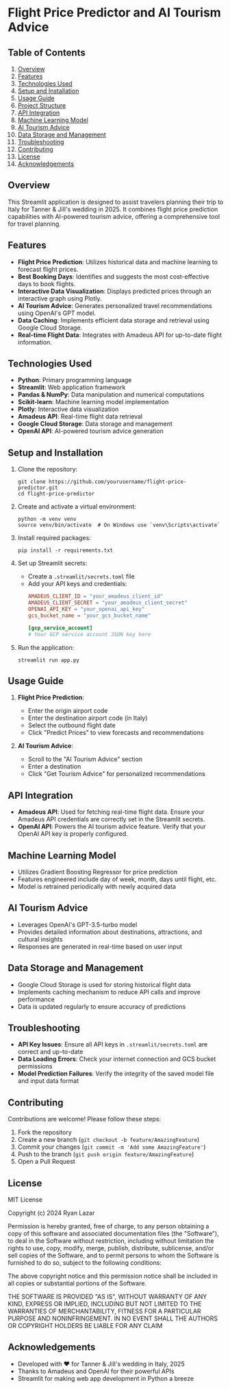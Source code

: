 # Flight Price Predictor and AI Tourism Advice

## Table of Contents
1. [Overview](#overview)
2. [Features](#features)
3. [Technologies Used](#technologies-used)
4. [Setup and Installation](#setup-and-installation)
5. [Usage Guide](#usage-guide)
6. [Project Structure](#project-structure)
7. [API Integration](#api-integration)
8. [Machine Learning Model](#machine-learning-model)
9. [AI Tourism Advice](#ai-tourism-advice)
10. [Data Storage and Management](#data-storage-and-management)
11. [Troubleshooting](#troubleshooting)
12. [Contributing](#contributing)
13. [License](#license)
14. [Acknowledgements](#acknowledgements)

## Overview
This Streamlit application is designed to assist travelers planning their trip to Italy for Tanner & Jill's wedding in 2025. It combines flight price prediction capabilities with AI-powered tourism advice, offering a comprehensive tool for travel planning.

## Features
- **Flight Price Prediction**: Utilizes historical data and machine learning to forecast flight prices.
- **Best Booking Days**: Identifies and suggests the most cost-effective days to book flights.
- **Interactive Data Visualization**: Displays predicted prices through an interactive graph using Plotly.
- **AI Tourism Advice**: Generates personalized travel recommendations using OpenAI's GPT model.
- **Data Caching**: Implements efficient data storage and retrieval using Google Cloud Storage.
- **Real-time Flight Data**: Integrates with Amadeus API for up-to-date flight information.

## Technologies Used
- **Python**: Primary programming language
- **Streamlit**: Web application framework
- **Pandas & NumPy**: Data manipulation and numerical computations
- **Scikit-learn**: Machine learning model implementation
- **Plotly**: Interactive data visualization
- **Amadeus API**: Real-time flight data retrieval
- **Google Cloud Storage**: Data storage and management
- **OpenAI API**: AI-powered tourism advice generation

## Setup and Installation
1. Clone the repository:
   ```
   git clone https://github.com/yourusername/flight-price-predictor.git
   cd flight-price-predictor
   ```

2. Create and activate a virtual environment:
   ```
   python -m venv venv
   source venv/bin/activate  # On Windows use `venv\Scripts\activate`
   ```

3. Install required packages:
   ```
   pip install -r requirements.txt
   ```

4. Set up Streamlit secrets:
   - Create a `.streamlit/secrets.toml` file
   - Add your API keys and credentials:
     ```toml
     AMADEUS_CLIENT_ID = "your_amadeus_client_id"
     AMADEUS_CLIENT_SECRET = "your_amadeus_client_secret"
     OPENAI_API_KEY = "your_openai_api_key"
     gcs_bucket_name = "your_gcs_bucket_name"
     
     [gcp_service_account]
     # Your GCP service account JSON key here
     ```

5. Run the application:
   ```
   streamlit run app.py
   ```

## Usage Guide
1. **Flight Price Prediction**:
   - Enter the origin airport code
   - Enter the destination airport code (in Italy)
   - Select the outbound flight date
   - Click "Predict Prices" to view forecasts and recommendations

2. **AI Tourism Advice**:
   - Scroll to the "AI Tourism Advice" section
   - Enter a destination
   - Click "Get Tourism Advice" for personalized recommendations


## API Integration
- **Amadeus API**: Used for fetching real-time flight data. Ensure your Amadeus API credentials are correctly set in the Streamlit secrets.
- **OpenAI API**: Powers the AI tourism advice feature. Verify that your OpenAI API key is properly configured.

## Machine Learning Model
- Utilizes Gradient Boosting Regressor for price prediction
- Features engineered include day of week, month, days until flight, etc.
- Model is retrained periodically with newly acquired data

## AI Tourism Advice
- Leverages OpenAI's GPT-3.5-turbo model
- Provides detailed information about destinations, attractions, and cultural insights
- Responses are generated in real-time based on user input

## Data Storage and Management
- Google Cloud Storage is used for storing historical flight data
- Implements caching mechanism to reduce API calls and improve performance
- Data is updated regularly to ensure accuracy of predictions

## Troubleshooting
- **API Key Issues**: Ensure all API keys in `.streamlit/secrets.toml` are correct and up-to-date
- **Data Loading Errors**: Check your internet connection and GCS bucket permissions
- **Model Prediction Failures**: Verify the integrity of the saved model file and input data format

## Contributing
Contributions are welcome! Please follow these steps:
1. Fork the repository
2. Create a new branch (`git checkout -b feature/AmazingFeature`)
3. Commit your changes (`git commit -m 'Add some AmazingFeature'`)
4. Push to the branch (`git push origin feature/AmazingFeature`)
5. Open a Pull Request

## License

MIT License

Copyright (c) 2024 Ryan Lazar

Permission is hereby granted, free of charge, to any person obtaining a copy
of this software and associated documentation files (the "Software"), to deal
in the Software without restriction, including without limitation the rights
to use, copy, modify, merge, publish, distribute, sublicense, and/or sell
copies of the Software, and to permit persons to whom the Software is
furnished to do so, subject to the following conditions:

The above copyright notice and this permission notice shall be included in all
copies or substantial portions of the Software.

THE SOFTWARE IS PROVIDED "AS IS", WITHOUT WARRANTY OF ANY KIND, EXPRESS OR
IMPLIED, INCLUDING BUT NOT LIMITED TO THE WARRANTIES OF MERCHANTABILITY,
FITNESS FOR A PARTICULAR PURPOSE AND NONINFRINGEMENT. IN NO EVENT SHALL THE
AUTHORS OR COPYRIGHT HOLDERS BE LIABLE FOR ANY CLAIM

## Acknowledgements
- Developed with ❤️ for Tanner & Jill's wedding in Italy, 2025
- Thanks to Amadeus and OpenAI for their powerful APIs
- Streamlit for making web app development in Python a breeze
